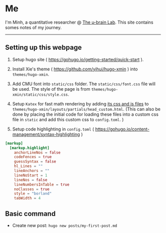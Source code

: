 # Me

I'm Minh, a quantitative researcher @ [The µ-brain Lab](https://themicrobrainlab.netlify.app).
This site contains somes notes of my journey.

---

## Setting up this webpage

1. Setup hugo site ( https://gohugo.io/getting-started/quick-start ).

2. Install Xie's theme ( https://github.com/yihui/hugo-xmin ) into `themes/hugo-xmin`.

3. Add CMU font into `static/css` folder. The `static/css/font.css` file will be used. The style of the page is from `themes/hugo-xmin/static/css/style.css`.

4. Setup `Katex` for fast math rendering by adding [its css and js files](https://katex.org/docs/browser.html) to `themes/hugo-xmin/layouts/partials/head_custom.html`.
(This can also be done by placing the initial code for loading these files into a custom css file in `static` and add this custom css to `config.toml`. )

5. Setup code highlighting in `config.toml` ( https://gohugo.io/content-management/syntax-highlighting )

```toml {linenos=table, hl_lines=[12]}
[markup]
  [markup.highlight]
    anchorLineNos = false
    codeFences = true
    guessSyntax = false
    hl_Lines = ""
    lineAnchors = ""
    lineNoStart = 1
    lineNos = false
    lineNumbersInTable = true
    noClasses = true
    style = "borland"
    tabWidth = 4
```

## Basic command

+ Create new post:
`
hugo new posts/my-first-post.md
`